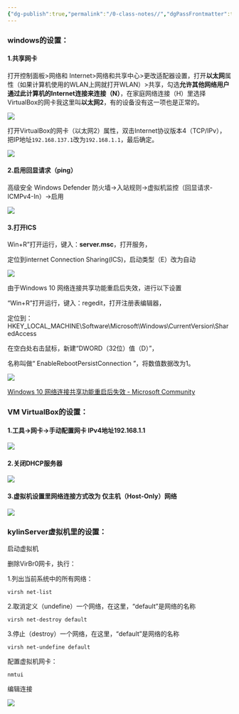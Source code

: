 ```yaml
---
{"dg-publish":true,"permalink":"/0-class-notes//","dgPassFrontmatter":true,"created":"2023-10-03T22:20:19.480+08:00"}
---
```


### windows的设置：

#### 1.共享网卡

打开控制面板>网络和 Internet>网络和共享中心>更改适配器设置，打开**以太网**属性（如果计算机使用的WLAN上网就打开WLAN）>共享，勾选**允许其他网络用户通过此计算机的Internet连接来连接（N）**，在家庭网络连接（H）里选择VirtualBox的网卡我这里叫**以太网2**，有的设备没有这一项也是正常的。

![](https://suniro.cn/wp-content/uploads/2023/10/%E7%BD%91%E7%BB%9C%E8%AE%BE%E7%BD%AE1-1-1024x581.png)

打开VirtualBox的网卡（以太网2）属性，双击Internet协议版本4（TCP/IPv），把IP地址`192.168.137.1`改为`192.168.1.1`，最后确定。

![](https://suniro.cn/wp-content/uploads/2023/10/%E7%BD%91%E7%BB%9C%E8%AE%BE%E7%BD%AE2-1-1024x546.png)

#### 2.启用回显请求（ping）

高级安全 Windows Defender 防火墙→入站规则→虚拟机监控（回显请求-ICMPv4-In）→启用

![](https://suniro.cn/wp-content/uploads/2023/10/%E7%BD%91%E7%BB%9C%E8%AE%BE%E7%BD%AE3-1024x654.png)

#### 3.打开ICS

Win+R”打开运行，键入：**server.msc**，打开服务，

定位到internet Connection Sharing(ICS)，启动类型（E）改为自动

![](https://suniro.cn/wp-content/uploads/2023/10/%E7%BD%91%E7%BB%9C%E8%AE%BE%E7%BD%AE5-1024x580.png)

由于Windows 10 网络连接共享功能重启后失效，进行以下设置

“Win+R”打开运行，键入：regedit，打开注册表编辑器，

定位到：HKEY_LOCAL_MACHINE\Software\Microsoft\Windows\CurrentVersion\SharedAccess

在空白处右击鼠标，新建“DWORD（32位）值（D）”，

名称叫做“ EnableRebootPersistConnection ”，将数值数据改为1。

![](https://suniro.cn/wp-content/uploads/2023/10/%E7%BD%91%E7%BB%9C%E8%AE%BE%E7%BD%AE4-1024x705.png)

[Windows 10 网络连接共享功能重启后失效 - Microsoft Community](https://answers.microsoft.com/zh-hans/windows/forum/all/windows-10/b7b94ad6-890c-45df-8496-d552c1505098)

### VM VirtualBox的设置：

#### 1.工具→网卡→手动配置网卡 IPv4地址192.168.1.1

![](https://suniro.cn/wp-content/uploads/2023/10/%E7%BD%91%E7%BB%9C%E8%AE%BE%E7%BD%AE6-1024x600.png)

#### 2.关闭DHCP服务器

![](https://suniro.cn/wp-content/uploads/2023/10/%E7%BD%91%E7%BB%9C%E8%AE%BE%E7%BD%AE8-1024x600.png)

#### 3.虚拟机设置里网络连接方式改为 仅主机（Host-Only）网络

![](https://suniro.cn/wp-content/uploads/2023/10/%E7%BD%91%E7%BB%9C%E8%AE%BE%E7%BD%AE7-1024x640.png)

### kylinServer虚拟机里的设置：

启动虚拟机

删除VirBr0网卡，执行：

1.列出当前系统中的所有网络：

```
virsh net-list
```

2.取消定义（undefine）一个网络，在这里，“default”是网络的名称

```
virsh net-destroy default
```

3.停止（destroy）一个网络，在这里，“default”是网络的名称

```shell
virsh net-undefine default
```

配置虚拟机网卡：

```
nmtui
```

编辑连接

![](https://suniro.cn/wp-content/uploads/2023/10/%E7%BD%91%E7%BB%9C%E8%AE%BE%E7%BD%AE9-1024x771.png)